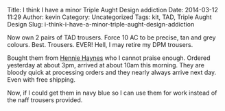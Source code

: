Title: I think I have a minor Triple Aught Design addiction
Date: 2014-03-12 11:29
Author: kevin
Category: Uncategorized
Tags: kit, TAD, Triple Aught Design
Slug: i-think-i-have-a-minor-triple-aught-design-addiction

Now own 2 pairs of TAD trousers. Force 10 AC to be precise, tan and grey
colours. Best. Trousers. EVER! Hell, I may retire my DPM trousers.

Bought them from [Hennie
Haynes](http://www.heinnie.com/Clothing/TAD-Gear-/c-1-461-1040/) who I
cannot praise enough. Ordered yesterday at about 3pm, arrived at about
10am this morning. They are bloody quick at processing orders and they
nearly always arrive next day. Even with free shipping.

Now, if I could get them in navy blue so I can use them for work instead
of the naff trousers provided.
